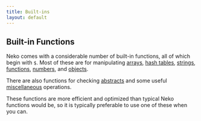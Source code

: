```yaml
---
title: Built-ins
layout: default
---
```


## Built-in Functions

Neko comes with a considerable number of built-in functions, all of which begin with `$`. Most of these are for manipulating [arrays](arrays.html), [hash tables](hashtables.html), [strings](strings.html), [functions](functions.html), [numbers](numbers.html), and [objects](objects.html).

There are also functions for checking [abstracts](http://nekovm.org/doc/view/builtins#abstract) and some useful [miscellaneous](http://nekovm.org/doc/view/builtins#other) operations.

These functions are more efficient and optimized than typical Neko functions would be, so it is typically preferable to use one of these when you can.
